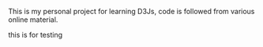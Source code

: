 This is my personal project for learning D3Js, code is followed from various online material.

this is for testing